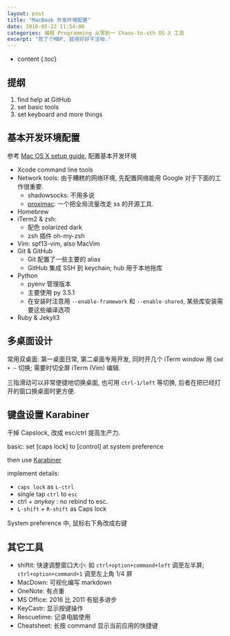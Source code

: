 ```yaml
---
layout: post
title: "MacBook 开发环境配置"
date: 2016-05-22 11:54:00
categories: 编程 Programming 从零到一 Chaos-to-sth OS-X 工具
excerpt: "败了个MBP, 就得好好干活呦."
---
```


* content
{:toc}


## 提纲

1. find help at GitHub
2. set basic tools
3. set keyboard and more things

## 基本开发环境配置

参考 [Mac OS X setup guide](http://sourabhbajaj.com/mac-setup/), 配置基本开发环境

- Xcode command line tools
- Network tools: 由于糟糕的网络环境, 先配置网络能用 Google 对于下面的工作很重要.
    - shadowsocks: 不用多说
    - [proximac](https://github.com/csujedihy/proximac): 一个把全局流量改走 ss 的开源工具.
- Homebrew
- iTerm2 & zsh:
    - 配色 solarized dark
    - zsh 插件 oh-my-zsh
- Vim: spf13-vim, also MacVim
- Git & GitHub
    - Git 配置了一些主要的 alias
    - GitHub 集成 SSH 到 keychain; hub 用于本地拖库
- Python
    - pyenv 管理版本
    - 主要使用 py 3.5.1
    - 在安装时注意用 `--enable-framework` 和 `--enable-shared`, 某些库安装需要这些编译选项
- Ruby & Jekyll3

## 多桌面设计

常用双桌面: 第一桌面日常, 第二桌面专用开发, 同时开几个 iTerm window 用 `Cmd + ~` 切换; 需要时切全屏 iTerm (Vim) 编辑.

三指滑动可以非常便捷地切换桌面, 也可用 `ctrl-1/left` 等切换, 后者在把已经打开的窗口换桌面时更方便.

## 键盘设置 Karabiner

干掉 Capslock, 改成 esc/ctrl 提高生产力.

basic: set [caps lock] to [control] at system preference

then use [Karabiner](https://pqrs.org/osx/karabiner/document.html.en)

implement details:

- `caps lock` as `L-ctrl`
- single tap `ctrl` to `esc`
- ctrl + *anykey* : no rebind to esc.
- `L-shift` + `R-shift` as Caps lock

System preference 中, 鼠标右下角改成右键

## 其它工具

- shiftit: 快速调整窗口大小: 如 `ctrl+option+command+left` 调至左半屏;
`ctrl+option+command+1` 调至左上角 1/4 屏
- MacDown: 可视化编写 markdown
- OneNote: 有点重
- MS Office: 2016 比 2011 有挺多进步
- KeyCastr: 显示按键操作
- Rescuetime: 记录电脑使用
- Cheatsheet: 长按 command 显示当前应用的快捷键
